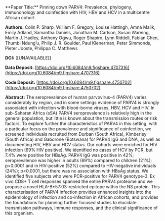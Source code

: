 <br>
**Paper Title:** Pinning down PARV4: Prevalence, phylogeny, immunonology and coinfection with HIV, HBV and HCV in a multicentre African cohort

**Authors:** Colin P. Sharp, William F. Gregory, Louise Hattingh, Amna Malik, Emily Adland, Samantha Daniels, Jonathan M. Carlson, Susan Wareing, Martin J. Hadley, Anthony Ogwu, Roger Shapiro, Lynn Riddell, Fabian Chen, Thumbi Ndung’u, Philip J. R. Goulder, Paul Klenerman, Peter Simmonds, Pieter Jooste, Philippa C. Matthews

**DOI:** [[UNAVAILABLE]]

**Data Deposit:** [https://doi.org/10.6084/m9.figshare.4707316](https://doi.org/10.6084/m9.figshare.4707316)

**Code Deposit:** [https://doi.org/10.6084/m9.figshare.4750702](https://doi.org/10.6084/m9.figshare.4750702)

**Abstract:** The seroprevalence of human parvovirus-4 (PARV4) varies considerably by region, and in some settings evidence of PARV4 is strongly associated with infection with blood-borne viruses, HBV, HCV and HIV. In sub-Saharan Africa (sSA) PARV4 seroprevalence is relatively high in the general population, but little is known about the transmission routes or risk factors. To explore further the characteristics of PARV4 in this setting, with a particular focus on the prevalence and significance of coinfection, we screened individuals recruited from Durban (South Africa), Kimberley (South Africa) and Gaborone (Botswana) for PARV4 IgG and DNA, as well as documenting HIV, HBV and HCV status. Our cohorts were enriched for HIV infection (69% HIV positive). We identified no cases of HCV by PCR, but 7.4% were positive for HBsAg. PARV4 IgG was positive in 42%; seroprevalence was higher in adults (69%) compared to children (21%); p<0.0001 and in HIV-positive (52%) compared to HIV-negative individuals (24%); p<0.0001, but there was no association with HBsAg status. We identified five subjects who were PCR-positive for PARV4 genotype-3. Ex vivo CD8+ T cell responses spanned the entire PARV4 proteome and we propose a novel HLA-B*57:03-restricted epitope within the NS protein. This characterisation of PARV4 infection provides enhanced insights into the epidemiology of infection and co-infection in African cohorts, and provides the foundations for planning further focused studies to elucidate transmission pathways, immune responses, and the clinical significance of this organism. 

